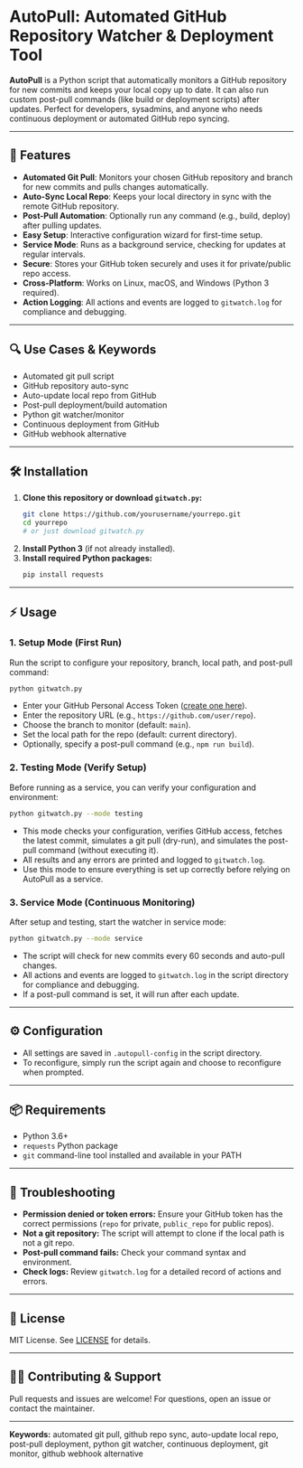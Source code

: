 # AutoPull: Automated GitHub Repository Watcher & Deployment Tool

**AutoPull** is a Python script that automatically monitors a GitHub repository for new commits and keeps your local copy up to date. It can also run custom post-pull commands (like build or deployment scripts) after updates. Perfect for developers, sysadmins, and anyone who needs continuous deployment or automated GitHub repo syncing.

---

## 🚀 Features

- **Automated Git Pull**: Monitors your chosen GitHub repository and branch for new commits and pulls changes automatically.
- **Auto-Sync Local Repo**: Keeps your local directory in sync with the remote GitHub repository.
- **Post-Pull Automation**: Optionally run any command (e.g., build, deploy) after pulling updates.
- **Easy Setup**: Interactive configuration wizard for first-time setup.
- **Service Mode**: Runs as a background service, checking for updates at regular intervals.
- **Secure**: Stores your GitHub token securely and uses it for private/public repo access.
- **Cross-Platform**: Works on Linux, macOS, and Windows (Python 3 required).
- **Action Logging**: All actions and events are logged to `gitwatch.log` for compliance and debugging.

---

## 🔍 Use Cases & Keywords
- Automated git pull script
- GitHub repository auto-sync
- Auto-update local repo from GitHub
- Post-pull deployment/build automation
- Python git watcher/monitor
- Continuous deployment from GitHub
- GitHub webhook alternative

---

## 🛠️ Installation

1. **Clone this repository or download `gitwatch.py`:**
   ```bash
   git clone https://github.com/yourusername/yourrepo.git
   cd yourrepo
   # or just download gitwatch.py
   ```
2. **Install Python 3** (if not already installed).
3. **Install required Python packages:**
   ```bash
   pip install requests
   ```

---

## ⚡ Usage

### 1. Setup Mode (First Run)
Run the script to configure your repository, branch, local path, and post-pull command:
```bash
python gitwatch.py
```
- Enter your GitHub Personal Access Token ([create one here](https://github.com/settings/tokens)).
- Enter the repository URL (e.g., `https://github.com/user/repo`).
- Choose the branch to monitor (default: `main`).
- Set the local path for the repo (default: current directory).
- Optionally, specify a post-pull command (e.g., `npm run build`).

### 2. Testing Mode (Verify Setup)
Before running as a service, you can verify your configuration and environment:
```bash
python gitwatch.py --mode testing
```
- This mode checks your configuration, verifies GitHub access, fetches the latest commit, simulates a git pull (dry-run), and simulates the post-pull command (without executing it).
- All results and any errors are printed and logged to `gitwatch.log`.
- Use this mode to ensure everything is set up correctly before relying on AutoPull as a service.

### 3. Service Mode (Continuous Monitoring)
After setup and testing, start the watcher in service mode:
```bash
python gitwatch.py --mode service
```
- The script will check for new commits every 60 seconds and auto-pull changes.
- All actions and events are logged to `gitwatch.log` in the script directory for compliance and debugging.
- If a post-pull command is set, it will run after each update.

---

## ⚙️ Configuration
- All settings are saved in `.autopull-config` in the script directory.
- To reconfigure, simply run the script again and choose to reconfigure when prompted.

---

## 📦 Requirements
- Python 3.6+
- `requests` Python package
- `git` command-line tool installed and available in your PATH

---

## 🐞 Troubleshooting
- **Permission denied or token errors:** Ensure your GitHub token has the correct permissions (`repo` for private, `public_repo` for public repos).
- **Not a git repository:** The script will attempt to clone if the local path is not a git repo.
- **Post-pull command fails:** Check your command syntax and environment.
- **Check logs:** Review `gitwatch.log` for a detailed record of actions and errors.

---

## 📄 License
MIT License. See [LICENSE](LICENSE) for details.

---

## 🙋‍♂️ Contributing & Support
Pull requests and issues are welcome! For questions, open an issue or contact the maintainer.

---

**Keywords:** automated git pull, github repo sync, auto-update local repo, post-pull deployment, python git watcher, continuous deployment, git monitor, github webhook alternative 